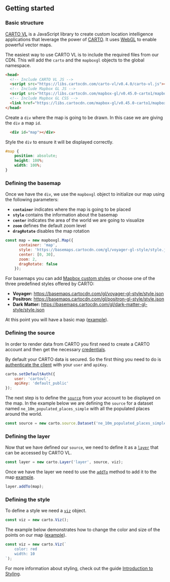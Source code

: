 ## Getting started

### Basic structure

[CARTO VL](https://github.com/cartodb/carto-vl) is a JavaScript library to create custom location intelligence applications that leverage the power of [CARTO](https://carto.com/). It uses [WebGL](https://www.khronos.org/webgl/) to enable powerful vector maps.

The easiest way to use CARTO VL is to include the required files from our CDN. This will add the `carto` and the `mapboxgl` objects to the global namespace.

```html
<head>
  <!-- Include CARTO VL JS -->
  <script src="https://libs.cartocdn.com/carto-vl/v0.4.0/carto-vl.js"></script>
  <!-- Include Mapbox GL JS -->
  <script src="https://libs.cartocdn.com/mapbox-gl/v0.45.0-carto1/mapbox-gl.js"></script>
  <!-- Include Mapbox GL CSS -->
  <link href="https://libs.cartocdn.com/mapbox-gl/v0.45.0-carto1/mapbox-gl.css" rel="stylesheet" />
</head>
```

Create a `div` where the map is going to be drawn. In this case we are giving the `div` a map `id`.

```html
  <div id="map"></div>
```

Style the `div` to ensure it will be displayed correctly.

```css
#map {
    position: absolute;
    height: 100%;
    width: 100%;
}
```

### Defining the basemap

Once we have the `div`, we use the `mapboxgl` object to initialize our map using the following parameters:

- **`container`** indicates where the map is going to be placed
- **`style`** contains the information about the basemap
- **`center`** indicates the area of the world we are going to visualize
- **`zoom`** defines the default zoom level
- **`dragRotate`** disables the map rotation

```js
const map = new mapboxgl.Map({
      container: 'map',
      style: 'https://basemaps.cartocdn.com/gl/voyager-gl-style/style.json',
      center: [0, 30],
      zoom: 2,
      dragRotate: false
    });
```

For basemaps you can add [Mapbox custom styles](https://www.mapbox.com/mapbox-gl-js/style-spec/) or choose one of the three predefined styles offered by CARTO:

- **Voyager:** https://basemaps.cartocdn.com/gl/voyager-gl-style/style.json
- **Positron:** https://basemaps.cartocdn.com/gl/positron-gl-style/style.json
- **Dark Matter:** https://basemaps.cartocdn.com/gl/dark-matter-gl-style/style.json

At this point you will have a basic map ([example](http://carto.com/developers/carto-vl/examples/maps/guides/getting-started/basemap.html)).

### Defining the source

In order to render data from CARTO you first need to create a CARTO account and then get the necessary [credentials](https://carto.com/developers/fundamentals/authorization/).

By default your CARTO data is secured. So the first thing you need to do is [authenticate the client](https://carto.com/developers/carto-vl/reference/#cartosetdefaultauth) with your `user` and `apiKey`.

```js
carto.setDefaultAuth({
    user: 'cartovl',
    apiKey: 'default_public'
});
```

The next step is to define the [`source`](https://carto.com/developers/carto-vl/reference/#cartosourcedataset) from your account to be displayed on the map. In the example below we are defining the `source` for a dataset named `ne_10m_populated_places_simple` with all the populated places around the world.

```js
const source = new carto.source.Dataset('ne_10m_populated_places_simple');
```

### Defining the layer

Now that we have defined our `source`, we need to define it as a [`layer`](https://carto.com/developers/carto-vl/reference/#cartolayer) that can be accessed by CARTO VL.

```js
const layer = new carto.Layer('layer', source, viz);
```

Once we have the layer we need to use the [`addTo`](https://carto.com/developers/carto-vl/reference/#cartolayeraddto) method to add it to the map [example](http://carto.com/developers/carto-vl/examples/maps/guides/getting-started/addingData.html).

```js
layer.addTo(map);
```

### Defining the style

To define a style we need a [`viz`](https://carto.com/developers/carto-vl/reference/#cartoviz) object.

```js
const viz = new carto.Viz();
```

The example below demonstrates how to change the color and size of the points on our map ([example](http://carto.com/developers/carto-vl/examples/maps/guides/getting-started/basicStyling.html)).

```js
const viz = new carto.Viz(`
    color: red
    width: 10
`);
```

For more information about styling, check out the guide [Introduction to Styling](https://carto.com/developers/carto-vl/guides/introduction-to-styling/).
